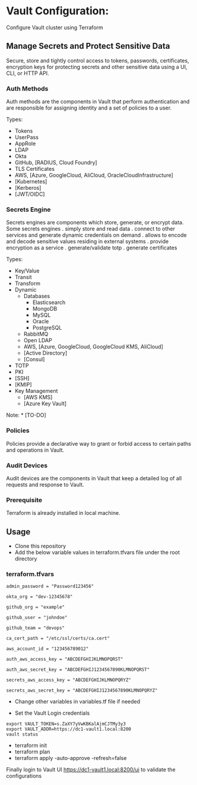 # Vault Configuration:
Configure Vault cluster using Terraform

## Manage Secrets and Protect Sensitive Data
Secure, store and tightly control access to tokens, passwords, certificates, encryption keys for protecting secrets and other sensitive data using a UI, CLI, or HTTP API.

### Auth Methods
Auth methods are the components in Vault that perform authentication and are responsible for assigning identity and a set of policies to a user.

Types:
- Tokens
- UserPass
- AppRole
- LDAP
- Okta
- GitHub, [RADIUS, Cloud Foundry]
- TLS Certificates
- AWS, [Azure, GoogleCloud, AliCloud, OracleCloudInfrastructure]
- [Kubernetes]
- [Kerberos]
- [JWT/OIDC]

### Secrets Engine
Secrets engines are components which store, generate, or encrypt data. 
Some secrets engines 
. simply store and read data
. connect to other services and generate dynamic credentials on demand 
. allows to encode and decode sensitive values residing in external systems
. provide encryption as a service
. generate/validate totp
. generate certificates

Types:
- Key/Value
- Transit
- Transform
- Dynamic
  - Databases
    - Elasticsearch
    - MongoDB
    - MySQL
    - Oracle
    - PostgreSQL
  - RabbitMQ
  - Open LDAP
  - AWS, [Azure, GoogleCloud, GoogleCloud KMS, AliCloud]
  - [Active Directory]
  - [Consul]
- TOTP
- PKI
- [SSH]
- [KMIP]
- Key Management
  - [AWS KMS]
  - [Azure Key Vault]


Note: * [TO-DO]

### Policies
Policies provide a declarative way to grant or forbid access to certain paths and operations in Vault.

### Audit Devices
Audit devices are the components in Vault that keep a detailed log of all requests and response to Vault.

### Prerequisite
Terraform is already installed in local machine.
## Usage
- Clone this repository
- Add the below variable values in terraform.tfvars file under the root directory

### terraform.tfvars
```
admin_password = "Password123456"

okta_org = "dev-12345678"

github_org = "example"

github_user = "johndoe"

github_team = "devops"

ca_cert_path = "/etc/ssl/certs/ca.cert"

aws_account_id = "123456789012"

auth_aws_access_key = "ABCDEFGHIJKLMNOPQRST"

auth_aws_secret_key = "ABCDEFGHIJ1234567890KLMNOPQRST"

secrets_aws_access_key = "ABCDEFGHIJKLMNOPQRYZ"

secrets_aws_secret_key = "ABCDEFGHIJ1234567890KLMNOPQRYZ"
```
- Change other variables in variables.tf file if needed

- Set the Vault Login credentials

```
export VAULT_TOKEN=s.ZaXY7yVwKBKalAjmCJTMy3y3
export VAULT_ADDR=https://dc1-vault1.local:8200
vault status
```

- terraform init
- terraform plan
- terraform apply -auto-approve -refresh=false


Finally login to Vault UI https://dc1-vault1.local:8200/ui to validate the configurations
